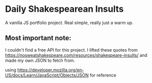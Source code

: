 # Daily Shakespearean Insults
A vanilla JS portfolio project. Real simple, really just a warm up. 

## Most important note: 
I couldn't find a free API for this project. I lifted these quotes from https://nosweatshakespeare.com/resources/shakespeare-insults/ and made my own JSON to fetch from. 

using https://developer.mozilla.org/en-US/docs/Learn/JavaScript/Objects/JSON for reference